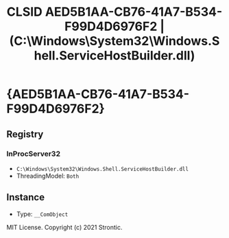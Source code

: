 ﻿---
title: "CLSID AED5B1AA-CB76-41A7-B534-F99D4D6976F2 | (C:\\Windows\\System32\\Windows.Shell.ServiceHostBuilder.dll)"
excerpt: What is COM-Object CLSID AED5B1AA-CB76-41A7-B534-F99D4D6976F2?
---

# {AED5B1AA-CB76-41A7-B534-F99D4D6976F2}


## Registry


### InProcServer32

* `C:\Windows\System32\Windows.Shell.ServiceHostBuilder.dll`
* ThreadingModel: `Both`

## Instance

* Type: `__ComObject`

MIT License. Copyright (c) 2021 Strontic.


